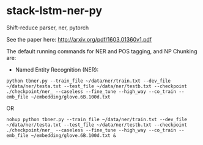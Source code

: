 # stack-lstm-ner-py
Shift-reduce parser, ner, pytorch

See the paper here: http://arxiv.org/pdf/1603.01360v1.pdf

The default running commands for NER and POS tagging, and NP Chunking are:

- Named Entity Recognition (NER):
```
python tbner.py --train_file ~/data/ner/train.txt --dev_file ~/data/ner/testa.txt --test_file ~/data/ner/testb.txt --checkpoint ./checkpoint/ner_ --caseless --fine_tune --high_way --co_train --emb_file ~/embedding/glove.6B.100d.txt
```

OR

```
nohup python tbner.py --train_file ~/data/ner/train.txt --dev_file ~/data/ner/testa.txt --test_file ~/data/ner/testb.txt --checkpoint ./checkpoint/ner_ --caseless --fine_tune --high_way --co_train --emb_file ~/embedding/glove.6B.100d.txt &
```